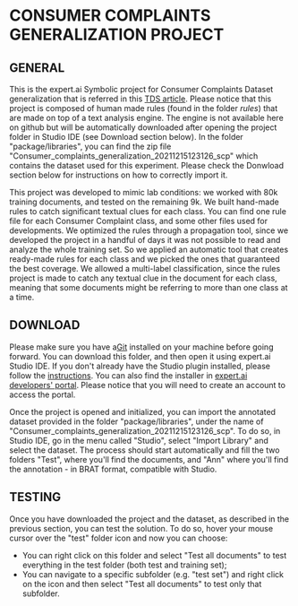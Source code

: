 # CONSUMER COMPLAINTS GENERALIZATION PROJECT

## GENERAL
This is the expert.ai Symbolic project for Consumer Complaints Dataset generalization that is referred in this <a href=''>TDS article</a>.
Please notice that this project is composed of human made rules (found in the folder <i>rules</i>) that are made on top of a text analysis engine. The engine is not available here on github but will be automatically downloaded after opening the project folder in Studio IDE (see Download section below).
In the folder "package/libraries", you can find the zip file "Consumer_complaints_generalization_20211215123126_scp" which contains the dataset used for this experiment. Please check the Donwload section below for instructions on how to correctly import it.

This project was developed to mimic lab conditions: we worked with 80k training documents, and tested on the remaining 9k. We built hand-made rules to catch significant textual clues for each class. You can find one rule file for each Consumer Complaint class, and some other files used for developments. We optimized the rules through a propagation tool, since we developed the project in a handful of days it was not possible to read and analyze the whole training set. So we applied an automatic tool that creates ready-made rules for each class and we picked the ones that guaranteed the best coverage. We allowed a multi-label classification, since the rules project is made to catch any textual clue in the document for each class, meaning that some documents might be referring to more than one class at a time.

## DOWNLOAD
Please make sure you have a<a href='https://git-scm.com/book/en/v2/Getting-Started-Installing-Git'>Git</a> installed on your machine before going forward.
You can download this folder, and then open it using expert.ai Studio IDE.
If you don't already have the Studio plugin installed, please follow the <a href='https://docs.expert.ai/studio/latest/ide/?'>instructions</a>.
You can also find the installer in <a href='https://developer.expert.ai/'>expert.ai developers' portal</a>. Please notice that you will need to create an account to access the portal.

Once the project is opened and initialized, you can import the annotated dataset provided in the folder "package/libraries", under the name of "Consumer_complaints_generalization_20211215123126_scp". To do so, in Studio IDE, go in the menu called "Studio", select "Import Library" and select the dataset. The process should start automatically and fill the two folders "Test", where you'll find the documents, and "Ann" where you'll find the annotation - in BRAT format, compatible with Studio.

## TESTING
Once you have downloaded the project and the dataset, as described in the previous section, you can test the solution. To do so, hover your mouse cursor over the "test" folder icon and now you can choose:
* You can right click on this folder and select "Test all documents" to test everything in the test folder (both test and training set);
* You can navigate to a specific subfolder (e.g. "test set") and right click on the icon and then select "Test all documents" to test only that subfolder.
